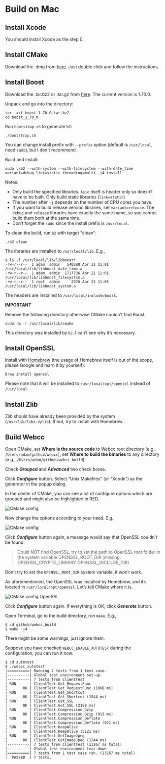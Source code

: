 # Build on Mac

## Install Xcode

You should install Xcode as the step 0.

## Install CMake

Download the .dmg from [here](https://cmake.org/download/). Just double click and follow the instructions.

## Install Boost

Download the .tar.bz2 or .tar.gz from [here](https://www.boost.org/users/download/#live). The current version is 1.70.0.

Unpack and go into the directory:

```
tar -xzf boost_1_70_0.tar.bz2
cd boost_1_70_0
```

Run `bootstrap.sh` to generate `b2`:

```
./bootstrap.sh
```

You can change install prefix with `--prefix` option (default is `/usr/local`, need `sudo`), but I don't recommend.

Build and install:

```
sudo ./b2 --with-system --with-filesystem --with-date_time variant=debug link=static threading=multi -j4 install
```

Notes:

- Only build the specified libraries. `Asio` itself is header only so doesn’t have to be built.
Only build static libraries (`link=static`)
- The number after `-j` depends on the number of CPU cores you have.
- If you want to build release version libraries, set `variant=release`. The `debug` and `release` libraries have exactly the same name, so you cannot build them both at the same time.
- Don’t forget the `sudo` since the install prefix is `/usr/local`.

To clean the build, run `b2` with target "clean":

```
./b2 clean
```

The libraries are installed to `/usr/local/lib`. E.g.,

```
$ ls -l /usr/local/lib/libboost*
-rw-r--r--  1 adam  admin   540288 Apr 21 11:01 /usr/local/lib/libboost_date_time.a
-rw-r--r--  1 adam  admin  1717736 Apr 21 11:01 /usr/local/lib/libboost_filesystem.a
-rw-r--r--  1 root  admin     2976 Apr 21 11:01 /usr/local/lib/libboost_system.a
```

The headers are installed to `/usr/local/include/boost`.

**IMPORTANT**

Remove the following directory otherwise CMake couldn’t find Boost.

```
sudo rm -r /usr/local/lib/cmake
```

This directory was installed by `b2`. I can’t see why it’s necessary.

## Install OpenSSL

Install with [Homebrew](https://brew.sh/) (the usage of Homebrew itself is out of the scope, please Google and learn it by yourself):

```
brew install openssl
```

Please note that it will be installed to `/usr/local/opt/openssl` instead of `/usr/local`.

## Install Zlib

Zlib should have already been provided by the system (`/usr/lib/libz.dylib`). If not, try to install with Homebrew.

## Build Webcc

Open CMake, set **Where is the source code** to Webcc root directory (e.g., `/Users/adam/github/webcc`), set **Where to build the binaries** to any directory (e.g., `/Users/adam/github/webcc_build`).

Check _**Grouped**_ and _**Advanced**_ two check boxes.

Click _**Configure**_ button. Select "Unix Makefiles" (or "Xcode") as the generator in the popup dialog.

In the center of CMake, you can see a lot of configure options which are grouped and might also be highlighted in RED.

![CMake config](https://github.com/sprinfall/webcc/blob/master/doc/screenshots/mac_cmake_config.png)

Now change the options according to your need. E.g.,

![CMake config](https://github.com/sprinfall/webcc/blob/master/doc/screenshots/mac_cmake_config_2.png)

Click _**Configure**_ button again, a message would say that OpenSSL couldn’t be found.

> Could NOT find OpenSSL, try to set the path to OpenSSL root folder in the system variable OPENSSL_ROOT_DIR (missing: OPENSSL_CRYPTO_LIBRARY OPENSSL_INCLUDE_DIR) 

Don’t try to set the `OPENSSL_ROOT_DIR` system variable, it won’t work.

As aforementioned, the OpenSSL was installed by Homebrew, and it’s located in `/usr/local/opt/openssl`. Let’s tell CMake where it is.

![CMake config OpenSSL](https://github.com/sprinfall/webcc/blob/master/doc/screenshots/mac_cmake_config_openssl.png)

Click _**Configure**_ button again. If everything is OK, click _**Generate**_ button.

Open Terminal, go to the build directory, run `make`. E.g.,

```
$ cd github/webcc_build
$ make -j4
```

There might be some warnings, just ignore them.

Suppose you have checked `WEBCC_ENABLE_AUTOTEST` during the configuration, you can run it now.

```
$ cd autotest
$ ./webcc_autotest
[==========] Running 7 tests from 1 test case.
[----------] Global test environment set-up.
[----------] 7 tests from ClientTest
[ RUN      ] ClientTest.Get_RequestFunc
[       OK ] ClientTest.Get_RequestFunc (1066 ms)
[ RUN      ] ClientTest.Get_Shortcut
[       OK ] ClientTest.Get_Shortcut (1844 ms)
[ RUN      ] ClientTest.Get_SSL
[       OK ] ClientTest.Get_SSL (2158 ms)
[ RUN      ] ClientTest.Compression_Gzip
[       OK ] ClientTest.Compression_Gzip (913 ms)
[ RUN      ] ClientTest.Compression_Deflate
[       OK ] ClientTest.Compression_Deflate (921 ms)
[ RUN      ] ClientTest.KeepAlive
[       OK ] ClientTest.KeepAlive (5121 ms)
[ RUN      ] ClientTest.GetImageJpeg
[       OK ] ClientTest.GetImageJpeg (1244 ms)
[----------] 7 tests from ClientTest (13267 ms total)
[----------] Global test environment tear-down
[==========] 7 tests from 1 test case ran. (13267 ms total)
[  PASSED  ] 7 tests.
```